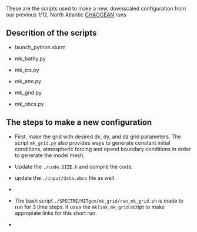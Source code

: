 These are the scripts used to make a new, downscaled configuration from 
our previous 1/12, North Atlantic [CHAOCEAN](https://github.com/quentinjamet/chaocean) runs 

## Descrition of the scripts

- launch_python.slurm  

- mk_bathy.py  

- mk_ics.py   

- mk_atm.py

- mk_grid.py  

- mk_obcs.py


## The steps to make a new configuration

- First, make the grid with desired dx, dy, and dz grid parameters. The script ```mk_grid.py``` also provides ways to generate constant initial conditions, atmospheric forcing and opend boundary conditions in order to generate the model mesh. 

- Update the ```./code.SIZE.h``` and compile the code.

- update the ```./input/data.obcs``` file as well.

- 

- The bash script ```./SPECTRE/MITgcm/mk_grid/run_mk_grid.sh``` is made to run for 3 time steps. It uses the ```mklink_mk_grid``` script to make appropiate links for this short run.

- 


